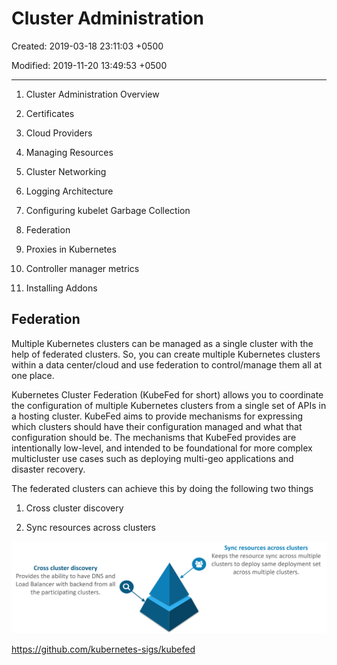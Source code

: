 # Cluster Administration

Created: 2019-03-18 23:11:03 +0500

Modified: 2019-11-20 13:49:53 +0500

---

1.  Cluster Administration Overview

2.  Certificates

3.  Cloud Providers

4.  Managing Resources

5.  Cluster Networking

6.  Logging Architecture

7.  Configuring kubelet Garbage Collection

8.  Federation

9.  Proxies in Kubernetes

10. Controller manager metrics

11. Installing Addons

## Federation

Multiple Kubernetes clusters can be managed as a single cluster with the help of federated clusters. So, you can create multiple Kubernetes clusters within a data center/cloud and use federation to control/manage them all at one place.

Kubernetes Cluster Federation (KubeFed for short) allows you to coordinate the configuration of multiple Kubernetes clusters from a single set of APIs in a hosting cluster. KubeFed aims to provide mechanisms for expressing which clusters should have their configuration managed and what that configuration should be. The mechanisms that KubeFed provides are intentionally low-level, and intended to be foundational for more complex multicluster use cases such as deploying multi-geo applications and disaster recovery.

The federated clusters can achieve this by doing the following two things

1.  Cross cluster discovery

2.  Sync resources across clusters

![Federated Clusters - Kubernetes Interview Questions - Edureka](../../media/DevOps-Kubernetes-Cluster-Administration-image1.png)

<https://github.com/kubernetes-sigs/kubefed>

